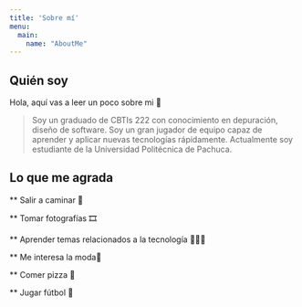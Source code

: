 ```yaml
---
title: 'Sobre mí'
menu:
  main:
    name: "AboutMe"
---
```


## Quién soy

Hola, aquí vas a leer un poco sobre mi 🤩

> Soy un graduado de CBTIs 222 con conocimiento en depuración, diseño de software. Soy un gran jugador 
> de equipo capaz de aprender y aplicar nuevas tecnologías rápidamente. Actualmente soy estudiante de la 
> Universidad Politécnica de Pachuca.

## Lo que me agrada

** Salir a caminar 🚶

** Tomar fotografías 🎞️

** Aprender temas relacionados a la tecnología 👨🏻‍💻

** Me interesa la moda👗

** Comer pizza 🍕

** Jugar fútbol 🥅

